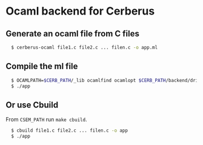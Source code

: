 # Ocaml backend for Cerberus

## Generate an ocaml file from C files

```bash
  $ cerberus-ocaml file1.c file2.c ... filen.c -o app.ml
```

## Compile the ml file

```bash
  $ OCAMLPATH=$CERB_PATH/_lib ocamlfind ocamlopt $CERB_PATH/backend/driver/_build/common/cerberus_cstubs.o -linkpkg -package pprint,yojson,unix,lem,util,ppx_sexp_conv,sexplib,sibylfs,concrete,rt-ocaml app.ml -o app
  $ ./app
```

## Or use Cbuild

From `CSEM_PATH` run `make cbuild`.

```bash
  $ cbuild file1.c file2.c ... filen.c -o app
  $ ./app
```